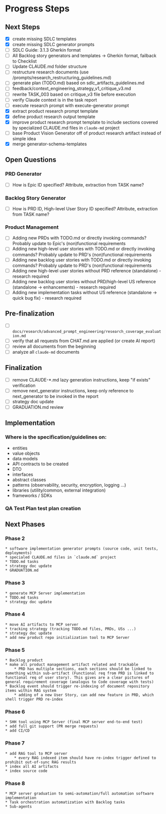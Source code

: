 # Progress Steps
## Next Steps
- [X] create missing SDLC templates
- [X] create missing SDLC generator prompts
- [ ] SDLC Guide: 3.1.3 Gherkin format
- [ ] All Backlog story generators and templates -> Gherkin format, failback to Checklist
- [ ] Update CLAUDE.md folder structure
- [ ] restructure research documents (use /prompts/research_restructuring_guidelines.md)
- [ ] generate plan (TODO.md) based on sdlc_artifacts_guidelines.md
- [ ] feedback/context_engineering_strategy_v1_critique_v3.md
- [ ] rewrite TASK_003 based on critique_v3 file before execution
- [ ] verify Claude context is in the task report
- [ ] execute research prompt with execute-generator prompt
- [X] extract product research prompt template
- [X] define product research output template
- [X] improve product research prompt template to include sections covered by specialized CLAUDE.md files in `claude-md` project
- [ ] base Product Vision Generator off of product research artifact instead of simple idea
- [X] merge generator-schema-templates

## Open Questions
### PRD Generator
- [ ] How is Epic ID specified? Attribute, extraction from TASK name?

### Backlog Story Generator
- [ ] How is PRD ID, High-level User Story ID specified? Attribute, extraction from TASK name?

### Product Management 
- [ ] Adding new PRDs with TODO.md or directly invoking commands? Probably update to Epic's (non)functional requirements
- [ ] Adding new high-level user stories with TODO.md or directly invoking commands? Probably update to PRD's (non)functional requirements
- [ ] Adding new backlog user stories with TODO.md or directly invoking commands? Probably update to PRD's (non)functional requirements
- [ ] Adding new high-level user stories without PRD reference (standalone) - research required
- [ ] Adding new backlog user stories without PRD/high-level US reference (standalone -> enhancements) - research required
- [ ] Adding new implementation tasks without US reference (standalone -> quick bug fix) - research required

## Pre-finalization
- [ ] `docs/research/advanced_prompt_engineering/research_coverage_evaluation.md`
- [ ] verify that all requests from CHAT.md are applied (or create AI report)
- [ ] review all documents from the beginning
- [ ] analyze all `claude-md` documents

## Finalization
- [ ] remove CLAUDE-*.md lazy generation instructions, keep "if exists" verification
- [ ] remove next_generator instructions, keep only reference to next_generator to be invoked in the report
- [ ] strategy doc update
- [ ] GRADUATION.md review

## Implementation
### Where is the specification/guidelines on:
- entities
- value objects
- data models
- API contracts to be created
- DTO
- interfaces
- abstract classes
- patterns (observability, security, encryption, logging ...)
- libraries (utility/common, external integration)
- frameworks / SDKs

### QA Test Plan test plan creation

## Next Phases
### Phase 2 
    * software implementation generator prompts (source code, unit tests, deployments)
    * specialed CLAUDE.md files in `claude.md` project 
    * TODO.md tasks
    * strategy doc update
    * GRADUATION.md
### Phase 3
    * generate MCP Server implementation 
    * TODO.md tasks 
    * strategy doc update
### Phase 4
    * move AI artifacts to MCP server 
    * tracking strategy (tracking TODO.md files, PRDs, USs ...)
    * strategy doc update
    * add new product repo initialization tool to MCP Server
### Phase 5
    * Backlog product
    * make all product management artifact related and trackable
        * PRD has multiple sections, each sections should be linked to something within sub-artifact (Functional req from PRD is linked to functional req of user story). This gives are a clear pictures of general requirement coverage (analogus to Code coverage with tests)
    * Backlog event should trigger re-indexing of document repository items within RAG system 
        * adding of a new User Story, can add new feature in PRD, which shell trigger PRD re-index
### Phase 6
    * SHH tool using MCP Server (final MCP server end-to-end test)
    * add full git support (PR merge requests)
    * add CI/CD 
### Phase 7
    * add RAG tool to MCP server
        * every RAG indexed item should have re-index trigger defined to prohibit out-of-sync RAG results
    * index all AI artifacts 
    * index source code
### Phase 8 
    * MCP server graduation to semi-automation/full automation software implementation
    * Task orchestration automatization with Backlog tasks 
    * Sub-agents
